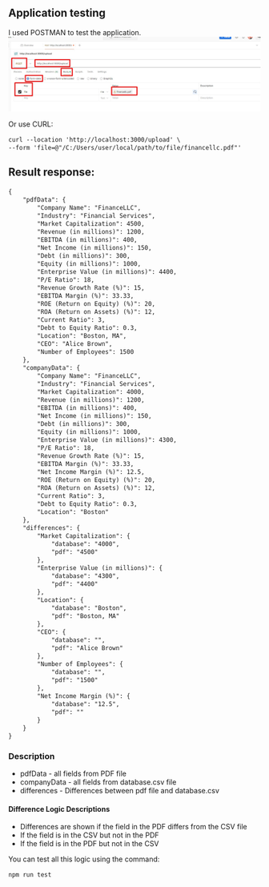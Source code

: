 ## Application testing
I used POSTMAN to test the application.
![Postman](docs/screenshot1.jpg)

Or use CURL:
```
curl --location 'http://localhost:3000/upload' \
--form 'file=@"/C:/Users/user/local/path/to/file/financellc.pdf"'
```

## Result response:
```
{
    "pdfData": {
        "Company Name": "FinanceLLC",
        "Industry": "Financial Services",
        "Market Capitalization": 4500,
        "Revenue (in millions)": 1200,
        "EBITDA (in millions)": 400,
        "Net Income (in millions)": 150,
        "Debt (in millions)": 300,
        "Equity (in millions)": 1000,
        "Enterprise Value (in millions)": 4400,
        "P/E Ratio": 18,
        "Revenue Growth Rate (%)": 15,
        "EBITDA Margin (%)": 33.33,
        "ROE (Return on Equity) (%)": 20,
        "ROA (Return on Assets) (%)": 12,
        "Current Ratio": 3,
        "Debt to Equity Ratio": 0.3,
        "Location": "Boston, MA",
        "CEO": "Alice Brown",
        "Number of Employees": 1500
    },
    "companyData": {
        "Company Name": "FinanceLLC",
        "Industry": "Financial Services",
        "Market Capitalization": 4000,
        "Revenue (in millions)": 1200,
        "EBITDA (in millions)": 400,
        "Net Income (in millions)": 150,
        "Debt (in millions)": 300,
        "Equity (in millions)": 1000,
        "Enterprise Value (in millions)": 4300,
        "P/E Ratio": 18,
        "Revenue Growth Rate (%)": 15,
        "EBITDA Margin (%)": 33.33,
        "Net Income Margin (%)": 12.5,
        "ROE (Return on Equity) (%)": 20,
        "ROA (Return on Assets) (%)": 12,
        "Current Ratio": 3,
        "Debt to Equity Ratio": 0.3,
        "Location": "Boston"
    },
    "differences": {
        "Market Capitalization": {
            "database": "4000",
            "pdf": "4500"
        },
        "Enterprise Value (in millions)": {
            "database": "4300",
            "pdf": "4400"
        },
        "Location": {
            "database": "Boston",
            "pdf": "Boston, MA"
        },
        "CEO": {
            "database": "",
            "pdf": "Alice Brown"
        },
        "Number of Employees": {
            "database": "",
            "pdf": "1500"
        },
        "Net Income Margin (%)": {
            "database": "12.5",
            "pdf": ""
        }
    }
}
```

### Description
- pdfData - all fields from PDF file
- companyData - all fields from database.csv file
- differences - Differences between pdf file and database.csv

#### Difference Logic Descriptions
- Differences are shown if the field in the PDF differs from the CSV file
- If the field is in the CSV but not in the PDF
- If the field is in the PDF but not in the CSV

You can test all this logic using the command:
```
npm run test
```